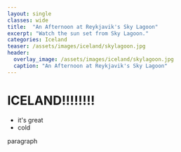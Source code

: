 ```yaml
---
layout: single
classes: wide
title:  "An Afternoon at Reykjavik's Sky Lagoon"
excerpt: "Watch the sun set from Sky Lagoon."
categories: Iceland
teaser: /assets/images/iceland/skylagoon.jpg
header:
  overlay_image: /assets/images/iceland/skylagoon.jpg
  caption: "An Afternoon at Reykjavik's Sky Lagoon"
---
```


# ICELAND!!!!!!!!

* it's great
* cold

paragraph